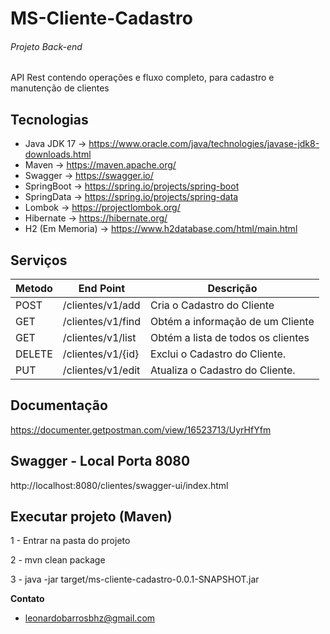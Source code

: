 # MS-Cliente-Cadastro
###### Projeto Back-end 
API Rest contendo operações e fluxo completo, para cadastro e manutenção de clientes


## Tecnologias

- Java JDK 17      -> https://www.oracle.com/java/technologies/javase-jdk8-downloads.html
- Maven           -> https://maven.apache.org/
- Swagger         -> https://swagger.io/
- SpringBoot      -> https://spring.io/projects/spring-boot
- SpringData      -> https://spring.io/projects/spring-data
- Lombok          -> https://projectlombok.org/
- Hibernate       -> https://hibernate.org/
- H2 (Em Memoria) -> https://www.h2database.com/html/main.html


## Serviços

| Metodo  |  End Point  | Descrição |
| ------------| ---------|---------|
|  POST  | /clientes/v1/add     | Cria o Cadastro do Cliente  |
|  GET  |  /clientes/v1/find     | Obtém a informação de um Cliente |
|  GET  |  /clientes/v1/list   | Obtém a lista de todos os clientes |
|  DELETE  |  /clientes/v1/{id}     | Exclui o Cadastro do Cliente. |
|  PUT  |  /clientes/v1/edit     | Atualiza o Cadastro do Cliente. |

## Documentação
https://documenter.getpostman.com/view/16523713/UyrHfYfm

## Swagger - Local Porta 8080
http://localhost:8080/clientes/swagger-ui/index.html
  
## Executar projeto (Maven)
1 - Entrar na pasta do projeto

2 - mvn clean package

3 - java -jar target/ms-cliente-cadastro-0.0.1-SNAPSHOT.jar




 **Contato**
* leonardobarrosbhz@gmail.com
